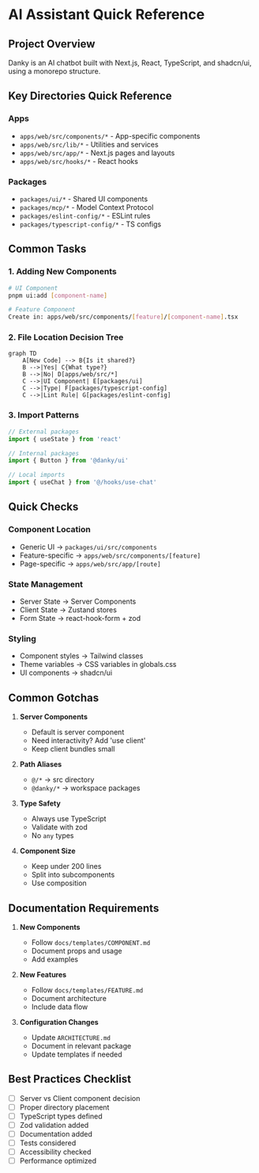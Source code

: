 # AI Assistant Quick Reference

## Project Overview
Danky is an AI chatbot built with Next.js, React, TypeScript, and shadcn/ui, using a monorepo structure.

## Key Directories Quick Reference

### Apps
- `apps/web/src/components/*` - App-specific components
- `apps/web/src/lib/*` - Utilities and services
- `apps/web/src/app/*` - Next.js pages and layouts
- `apps/web/src/hooks/*` - React hooks

### Packages
- `packages/ui/*` - Shared UI components
- `packages/mcp/*` - Model Context Protocol
- `packages/eslint-config/*` - ESLint rules
- `packages/typescript-config/*` - TS configs

## Common Tasks

### 1. Adding New Components
```bash
# UI Component
pnpm ui:add [component-name]

# Feature Component
Create in: apps/web/src/components/[feature]/[component-name].tsx
```

### 2. File Location Decision Tree
```mermaid
graph TD
    A[New Code] --> B{Is it shared?}
    B -->|Yes| C{What type?}
    B -->|No| D[apps/web/src/*]
    C -->|UI Component| E[packages/ui]
    C -->|Type| F[packages/typescript-config]
    C -->|Lint Rule| G[packages/eslint-config]
```

### 3. Import Patterns
```typescript
// External packages
import { useState } from 'react'

// Internal packages
import { Button } from '@danky/ui'

// Local imports
import { useChat } from '@/hooks/use-chat'
```

## Quick Checks

### Component Location
- Generic UI → `packages/ui/src/components`
- Feature-specific → `apps/web/src/components/[feature]`
- Page-specific → `apps/web/src/app/[route]`

### State Management
- Server State → Server Components
- Client State → Zustand stores
- Form State → react-hook-form + zod

### Styling
- Component styles → Tailwind classes
- Theme variables → CSS variables in globals.css
- UI components → shadcn/ui

## Common Gotchas

1. **Server Components**
   - Default is server component
   - Need interactivity? Add 'use client'
   - Keep client bundles small

2. **Path Aliases**
   - `@/*` → src directory
   - `@danky/*` → workspace packages

3. **Type Safety**
   - Always use TypeScript
   - Validate with zod
   - No `any` types

4. **Component Size**
   - Keep under 200 lines
   - Split into subcomponents
   - Use composition

## Documentation Requirements

1. **New Components**
   - Follow `docs/templates/COMPONENT.md`
   - Document props and usage
   - Add examples

2. **New Features**
   - Follow `docs/templates/FEATURE.md`
   - Document architecture
   - Include data flow

3. **Configuration Changes**
   - Update `ARCHITECTURE.md`
   - Document in relevant package
   - Update templates if needed

## Best Practices Checklist

- [ ] Server vs Client component decision
- [ ] Proper directory placement
- [ ] TypeScript types defined
- [ ] Zod validation added
- [ ] Documentation added
- [ ] Tests considered
- [ ] Accessibility checked
- [ ] Performance optimized
